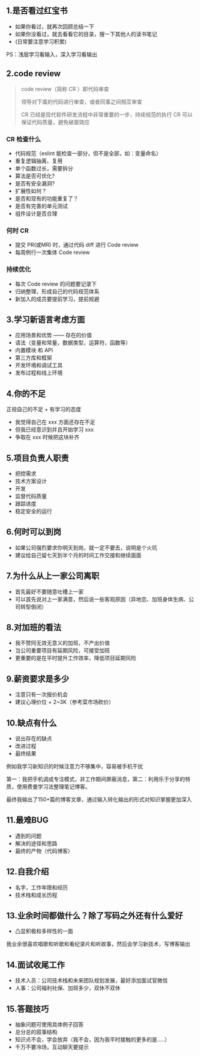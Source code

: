## 1.是否看过红宝书

- 如果你看过，就再次回顾总结一下
- 如果你没看过，就去看看它的目录，搜一下其他人的读书笔记
- (日常要注意学习积累)

PS：浅层学习看输入，深入学习看输出





## 2.code review

> code review（简称 CR ）即代码审查
>
> 领导对下属的代码进行审查，或者同事之间相互审查
>
> CR 已经是现代软件研发流程中非常重要的一步，持续规范的执行 CR 可以保证代码质量，避免破窗效应



### CR 检查什么

- 代码规范（eslint 能检查一部分，但不是全部，如：变量命名）
- 重复逻辑抽离、复用
- 单个函数过长，需要拆分
- 算法是否可优化?
- 是否有安全漏洞?
- 扩展性如何？
- 是否和现有的功能重复了？
- 是否有完善的单元测试
- 组件设计是否合理



### 何时 CR

- 提交 PR(或MR) 时，通过代码 diff  进行 Code review
- 每周例行一次集体 Code review



### 持续优化

- 每次 Code review 的问题要记录下
- 归纳整理，形成自己的代码规范体系
- 新加入的成员要提前学习，提前规避





## 3.学习新语言考虑方面

- 应用场景和优势 —— 存在的价值
- 语法（变量和常量，数据类型，运算符，函数等）
- 内置模块 和 API
- 第三方库和框架
- 开发环境和调试工具
- 发布过程和线上环境





## 4.你的不足

正视自己的不足 + 有学习的态度

- 我觉得自己在 xxx 方面还存在不足
- 但我已经意识到并且开始学习 xxx
- 争取在 xxx 时候把这块补齐





## 5.项目负责人职责

- 把控需求
- 技术方案设计
- 开发
- 监督代码质量
- 跟踪进度
- 稳定安全的运行





## 6.何时可以到岗

- 如果公司强烈要求你明天到岗，就一定不要去，说明是个火坑
- 建议给自己留七天到半个月的时间工作交接和继续面面





## 7.为什么从上一家公司离职

- 首先最好不要随意吐槽上一家
- 可以首先说对上一家满意，然后说一些客观原因（异地恋、加班身体生病、公司转型倒闭）





## 8.对加班的看法

- 我不赞同无效无意义的加班，不产出价值
- 当公司重要项目有延期风险，可接受加班
- 更重要的是在平时提升工作效率，降低项目延期风险



## 9.薪资要求是多少  

- 注意只有一次报价机会
- 建议心理价位 + 2~3K（参考菜市场砍价）



## 10.缺点有什么

- 说出存在的缺点
- 改进过程
- 最终结果

例如我学习新知识的时候注意力不够集中，容易被手机干扰

第一：我把手机调成专注模式，非工作期间屏蔽消息，第二：利用乐于分享的特质，使用费曼学习法整理笔记博客。

最终我输出了150+篇的博客文章，通过输入转化输出的形式对知识掌握更加深入





## 11.最难BUG

- 遇到的问题
- 解决的途径和思路
- 最终的产物（代码博客）





## 12.自我介绍

- 名字，工作年限和经历
- 技术栈和成长历程



## 13.业余时间都做什么？除了写码之外还有什么爱好

- 凸显积极和多样性的一面

我业余很喜欢唱歌和听歌和看纪录片和听故事，然后会学习新技术，写博客输出





## 14.面试收尾工作

- 技术人员：公司技术栈和未来团队规划发展，最好添加面试官微信
- 人事：公司福利社保、加班多少，双休不双休







## 15.答题技巧

- 抽象问题可使用具体例子回答   
- 总分总的叙事结构
- 知识点不会，学会放弃（我不会，因为我平时接触的更多的是.....）
- 千万不要冷场，互动聊天要提示










